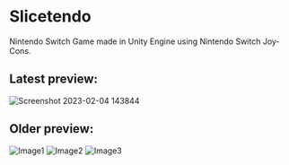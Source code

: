 # Slicetendo
Nintendo Switch Game made in Unity Engine using Nintendo Switch Joy-Cons.

## Latest preview:
![Screenshot 2023-02-04 143844](https://user-images.githubusercontent.com/40743579/216778462-e7c44798-4265-4cfa-8a59-debcbd7a372f.png)


## Older preview:
![Image1](https://i.imgur.com/nQLzXJL.png)
![Image2](https://i.imgur.com/ZEMDMpA.png)
![Image3](https://i.imgur.com/jxM32d6.png)

